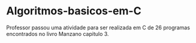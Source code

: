 # Algoritmos-basicos-em-C
Professor passou uma atividade para ser realizada em C de 26 programas encontrados no livro Manzano capitulo 3.
